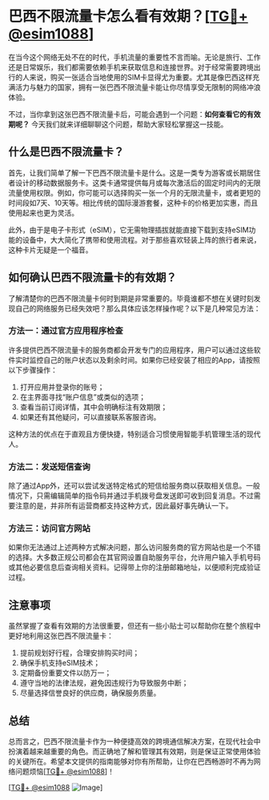 # 巴西不限流量卡怎么看有效期？[[TG💪+ @esim1088](https://t.me/s/esim1088)]

在当今这个网络无处不在的时代，手机流量的重要性不言而喻。无论是旅行、工作还是日常娱乐，我们都需要依赖手机来获取信息和连接世界。对于经常需要跨境出行的人来说，购买一张适合当地使用的SIM卡显得尤为重要。尤其是像巴西这样充满活力与魅力的国家，拥有一张巴西不限流量卡能让你尽情享受无限制的网络冲浪体验。

不过，当你拿到这张巴西不限流量卡后，可能会遇到一个问题：**如何查看它的有效期呢？** 今天我们就来详细聊聊这个问题，帮助大家轻松掌握这一技能。

## 什么是巴西不限流量卡？

首先，让我们简单了解一下巴西不限流量卡是什么。这是一类专为游客或长期居住者设计的移动数据服务卡。这类卡通常提供每月或每次激活后的固定时间内的无限流量使用权限。例如，你可能可以选择购买一张一个月的无限流量卡，或者更短的时间段如7天、10天等。相比传统的国际漫游套餐，这种卡的价格更加实惠，而且使用起来也更为灵活。

此外，由于是电子卡形式（eSIM），它无需物理插拔就能直接下载到支持eSIM功能的设备中，大大简化了携带和使用流程。对于那些喜欢轻装上阵的旅行者来说，这种卡片无疑是一个福音。

## 如何确认巴西不限流量卡的有效期？

了解清楚你的巴西不限流量卡何时到期是非常重要的。毕竟谁都不想在关键时刻发现自己的网络服务已经失效吧？那么具体应该怎样操作呢？以下是几种常见方法：

### 方法一：通过官方应用程序检查

许多提供巴西不限流量卡的服务商都会开发专门的应用程序，用户可以通过这些软件实时监控自己的账户状态以及剩余时间。如果你已经安装了相应的App，请按照以下步骤操作：

1. 打开应用并登录你的账号；
2. 在主界面寻找“账户信息”或类似的选项；
3. 查看当前订阅详情，其中会明确标注有效期限；
4. 如果还有其他疑问，可以直接联系客服咨询。

这种方法的优点在于直观且方便快捷，特别适合习惯使用智能手机管理生活的现代人。

### 方法二：发送短信查询

除了通过App外，还可以尝试发送特定格式的短信给服务商以获取相关信息。一般情况下，只需编辑简单的指令码并通过手机拨号盘发送即可收到回复消息。不过需要注意的是，并非所有运营商都支持这种方式，因此最好事先确认一下。

### 方法三：访问官方网站

如果你无法通过上述两种方式解决问题，那么访问服务商的官方网站也是一个不错的选择。大多数正规公司都会在其官网设置自助服务平台，允许用户输入手机号码或其他必要信息后查询相关资料。记得带上你的注册邮箱地址，以便顺利完成验证过程。

## 注意事项

虽然掌握了查看有效期的方法很重要，但还有一些小贴士可以帮助你在整个旅程中更好地利用这张巴西不限流量卡：

1. 提前规划好行程，合理安排购买时间；
2. 确保手机支持eSIM技术；
3. 定期备份重要文件以防万一；
4. 遵守当地的法律法规，避免因违规行为导致服务中断；
5. 尽量选择信誉良好的供应商，确保服务质量。

## 总结

总而言之，巴西不限流量卡作为一种便捷高效的跨境通信解决方案，在现代社会中扮演着越来越重要的角色。而正确地了解和管理其有效期，则是保证正常使用体验的关键所在。希望本文提供的指南能够对你有所帮助，让你在巴西畅游时不再为网络问题烦恼[[TG💪+ @esim1088](https://t.me/s/esim1088)]！

[[TG💪+ @esim1088](https://t.me/s/esim1088) ![Image](https://i.postimg.cc/4NQfJmqS/Snipaste-2025-05-13-00-14-12.png)]